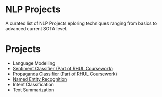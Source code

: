 # NLP Projects

A curated list of NLP Projects eploring techniques ranging from basics to advanced current SOTA level.

# Projects
- Language Modelling 
- [Sentiment Classifier (Part of RHUL Coursework)](https://github.com/sekhar989/NLP-Projects/tree/main/Sentiment%20Classifier)
- [Propaganda Classifier (Part of RHUL Coursework)](https://github.com/sekhar989/NLP-Projects/tree/main/Propaganda%20Classifier)
- [Named Entity Recognition]()
- Intent Classification
- Text Summarization
